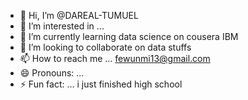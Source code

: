 - 👋 Hi, I’m @DAREAL-TUMUEL
- 👀 I’m interested in ...
- 🌱 I’m currently learning data science on cousera IBM
- 💞️ I’m looking to collaborate on data stuffs
- 📫 How to reach me ... fewunmi13@gmail.com
- 😄 Pronouns: ...
- ⚡ Fun fact: ... i just finished high school 

<!---
DAREAL-TUMUEL/DAREAL-TUMUEL is a ✨ special ✨ repository because its `README.md` (this file) appears on your GitHub profile.
You can click the Preview link to take a look at your changes.
--->
